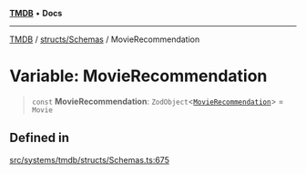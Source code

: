 [**TMDB**](../../../README.md) • **Docs**

***

[TMDB](../../../README.md) / [structs/Schemas](../README.md) / MovieRecommendation

# Variable: MovieRecommendation

> `const` **MovieRecommendation**: `ZodObject`\<[`MovieRecommendation`](../type-aliases/MovieRecommendation.md)\> = `Movie`

## Defined in

[src/systems/tmdb/structs/Schemas.ts:675](https://github.com/Norviah/media-hub/blob/18a8c2edf600e1d27fc5173db1855dfb068c9a34/src/systems/tmdb/structs/Schemas.ts#L675)
